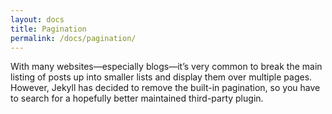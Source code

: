 ```yaml
---
layout: docs
title: Pagination
permalink: /docs/pagination/
---
```


With many websites—especially blogs—it’s very common to break the main listing
of posts up into smaller lists and display them over multiple pages. However, 
Jekyll has decided to remove the built-in pagination, so you have to search for
a hopefully better maintained third-party plugin.

